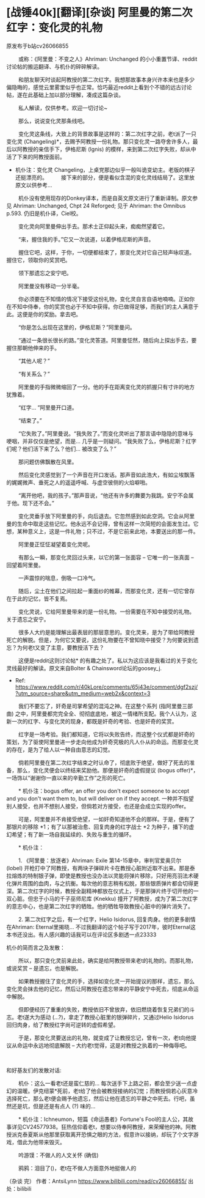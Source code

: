 # [战锤40k][翻译][杂谈] 阿里曼的第二次红字：变化灵的礼物

原发布于b站cv26066855

        或称：《阿里曼：不变之人》Ahriman: Unchanged 的小小重置节译、reddit讨论帖的搬运翻译、与机仆的碎碎解读。

        和朋友聊天时谈起阿教授的第二次红字。我想那故事本身兴许本来也是多少偏隐晦的，感觉云里雾里似乎也正常。恰巧最近reddit上看到个不错的远古讨论帖，遂在此基础上加以部分理解，凑成这篇杂谈。

        私人解读，仅供参考。欢迎一切讨论~



        那么，说说变化灵那条线吧。

        变化灵这条线，大致上的背景故事是这样的：第二次红字之前，老t派了一只变化灵 (Changeling)*，去赐予阿教授一份礼物。那只变化灵一路夺舍许多人，最后以阿教授的亲信手下，伊格尼斯 (Ignis) 的模样，来到第二次红字失败，却从中活了下来的阿教授面前。

* 机仆注：变化灵 Changeling，上桌党那边似乎一般叫诡变幼主。老版的棋子还挺漂亮的。
        接下来的部分，便是看似含混的变化灵线结局了。这里放原文以供参考... 

        机仆没有使用现存的Donkey译本，而是自英文原文进行了重新译制。原文参见 Ahriman: Unchanged, Chpt 24 Reforged; 见于 Ahriman: the Omnibus p.593. 仍旧是机仆译，Ciel校。



        变化灵向阿里曼伸出手去。那术士正仰起头来，痴痴然望着它。

        “来，握住我的手。”它又一次说道，以着伊格尼斯的声音。

        握住它吧，这样，于你，一切便都结束了，那变化灵对它自己轻声咏叹道。握住它，领取你的奖赏吧。

        领下那遗忘之安宁吧。

        阿里曼没有移动一分半毫。

        你必须要在不知情的情况下接受这份礼物，变化灵自言自语地喃喃。正如你在不知中侍奉，你的奖赏也必于不知中获得。你已做得足够，而我们的主人满意于此。这便是你的奖励。拿去吧。

        “你是怎么出现在这里的，伊格尼斯？”阿里曼问。

        “通过一条很长很长的路。”变化灵答道。阿里曼怔然，随后向上探出手去，要握住那朝他伸来的手。

        “其他人呢？”

        “有关系么？”

        阿里曼的手指微微缩回了一分。他的手在距离变化灵的抓握只有寸许的地方犹豫着。

        “红字… ”阿里曼开口道。

        “结束了。”

        “它失败了。”阿里曼说。“我失败了。”而变化灵听出了那言语中隐隐的意味与哽咽，并非仅仅是绝望，而是… 几乎是一则疑问。“我失败了么，伊格尼斯？红字们呢？他们活下来了么？他们… 被改变了么？”

        那问题仿佛飘散在风里。

        然后变化灵感觉到了一个声音在开口发话。那声音如此浩大，有如尘埃飘落的娓娓微声、垂死之人的遥遥呼喊、与虚空彼侧的火焰噼啪。

        “离开他吧，我的孩子。”那声音说，“他还有许多的舞要为我跳。安宁不会属于他。现下还不会。”

        变化灵垂手放下阿里曼的手，向后退去。它忽然感到如此空洞。它会从阿里曼的生命中取走这些记忆。他永远不会记得，曾有这样一次简短的会面发生过。它想，某种意义上，这是一件礼物；只不过，不是它前来此地，本要送出的那一件。

        阿里曼正怔怔凝望着变化灵呢。

        有那么一瞬，那变化灵回过头来，以它的第一张面容 – 它唯一的一张真面 – 回望着阿里曼。

        一声震惊的喘息，倒吸一口冷气。

        随后，尘土在他们之间拉起一重面纱的帷幕，而那变化灵，还有一切它曾存在于此的记忆，皆不复焉。





        变化灵说，它给阿里曼带来的是一份礼物。一份需要在不知中接受的礼物。关于遗忘之安宁。

        很多人大约是能理解出最表层的那层意思的。变化灵来，是为了带给阿教授死亡的解脱。但是，为何它又要说，这份礼物要在不曾知晓中接受？为何要说到遗忘？为何老t又变了主意，要教授活下去？

        这便是reddit这则讨论帖* 的有趣之处了。私以为这应该是我看过的关于变化灵线最好的解读。原文来自Bolter & Chainsword论坛的goosey_j.

* Ref: https://www.reddit.com/r/40kLore/comments/65j43e/comment/dgf2szj/?utm_source=share&utm_medium=web2x&context=3



        我们不要忘了，奸奇是司掌希望的混沌之神。在这整个系列 (指阿里曼三部曲) 之中，阿里曼都完完全全、彻彻底底地，被这一情绪所支配。我个人认为，这新一次的红字、与变化灵的现身，都既是奸奇的考验、也是奸奇的奖赏。

        红字是一场考验。我们都知道，它将以失败告终，而这整个仪式都是奸奇的策划，为了驱使阿里曼进一步走向他成为奸奇究极的凡人仆从的命运。而那变化灵的存在，是为了给人以一种自由意志的幻觉。

        倘若阿里曼在第二次红字结束之时认命了，彻底败于绝望，做好了死去的准备，那么，变化灵便会以终结来奖励他。那便是奸奇的虚假提议 (bogus offer)*，一场饰以“谢谢你一直以来的辛勤工作”之形的死亡。

        * 机仆注：bogus offer, an offer you don't expect someone to accept and you don't want them to, but will deliver on if they accept. 一种并不指望别人接受，也并不想别人接受，但倘若对方接受，也还是会成立实现的offer。

        可是，阿里曼并不肯接受绝望，一如奸奇知道他不会的那样。于是，便有了那银片的移除 *1；有了以那被治愈、回复肉身的红字战士 *2 为种子，播下的虚幻希望；有了新一场自我延续的、失败与重生的循环。

        * 机仆注：

        1. 《阿里曼：放逐者》Ahriman: Exile 第14-15章中，审判官爱奥贝尔 (Iobel) 开枪打中了阿教授，有两块子弹碎片卡在教授心脏附近取不出来。那是泰拉熔炼的特制银子弹，即使是教授也没办法以灵能将弹片移除，只好用亮羽法术硬化弹片周围的血肉，与之抗衡。每次他的意志稍有松脱，那些银质弹片都会切得更深。第二次红字的时候，教授全副精神都放在仪式上，于是那弹片终于切开他的一双心脏。但忠于小马的千子巫师尼库 (Knekku) 撞开了阿教授，成为了第二次红字的意志中心，也是第二次红字的牺牲。他的牺牲导致教授心脏中的弹片消失了。

        2. 第二次红字之后，有一个红字，Helio Isidorus, 回复肉身。他的更多剧情在Ahriman: Eternal里揭晓… 不过我翻译的这个帖子写于2017年，彼时Eternal这本书还没出。有人感兴趣的话我可以在评论区多剧透一点23333



机仆的简而言之及发散：

        所以，那只变化灵前来此处，确实是给阿教授带来老t的礼物的。而那礼物，或说奖赏 – 是遗忘，也是解脱。

        如果教授握住了变化灵的手，选择如变化灵一开始提议的那样，遗忘，那么变化灵会抹去他的记忆，然后让阿教授在遗忘带来的平静安宁中死去，彻底从命运中解脱。

        但即便经历了重重的失败，教授依旧不曾放弃，依旧燃烧着恢复兄弟们的斗志。老t遂大为感动 (…?)，拿走了教授心脏里的银弹碎片，又通过Helio Isidorus回归肉身，给了教授红字尚可逆转的虚假希望。

        于是，那变化灵要送出的礼物，就变成了让教授忘记，曾有一次，老t向他提议从命运中永远地彻底解脱 – 大约老t觉得，这是对教授之执着的一种侮辱吧。

 

和好基友们的发散对话:

        机仆：这么一看老t还是蛮仁慈的… 每次送手下上路之前，都会至少送一点虚幻的温暖。伊克纽蒙*死前，老t给了他会被教授接纳的幻觉；而教授倘若心灰意冷选择死亡，那么老t便会赐予他遗忘，然后让他在遗忘的平静之中死去。行吧，虽然还是坑，但是还是有点人 (?) 味的…

        * 机仆注：Ichneumon，短篇《命运愚者》Fortune's Fool的主人公，其故事详见CV24577938。狂热信仰着老t，想要以侍奉阿教授，来荣耀他的神。阿教授派克泰夏斯从他那里获取离开恐惧之眼的方法，假意许以接纳，却玩了个文字游戏，借此为他带来毁灭。

        吟游馍：不做人的人文关怀 (确信)

        鸦鸦：泪目了()，老t在不做人方面意外地挺做人的



（杂谈 完） 作者：AntsiLynn https://www.bilibili.com/read/cv26066855/ 出处：bilibili
